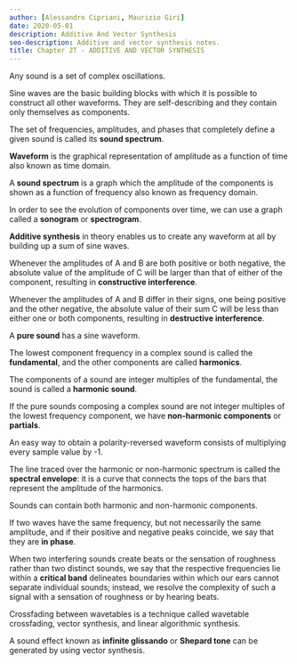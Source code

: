 ```yaml
---
author: [Alessandro Cipriani, Maurizio Giri]
date: 2020-05-01
description: Additive And Vector Synthesis
seo-description: Additive and vector synthesis notes.
title: Chapter 2T - ADDITIVE AND VECTOR SYNTHESIS
---
```


Any sound is a set of complex oscillations.

Sine waves are the basic building blocks with which it is possible to construct all other waveforms. They are self-describing and they contain only themselves as components.

The set of frequencies, amplitudes, and phases that completely define a given sound is called its __sound spectrum__.

__Waveform__ is the graphical representation of amplitude as a function of time also known as time domain.

A __sound spectrum__ is a graph which the amplitude of the components is shown as a function of frequency also known as frequency domain.

In order to see the evolution of components over time, we can use a graph called a __sonogram__ or __spectrogram__.

__Additive synthesis__ in theory enables us to create any waveform at all by building up a sum of sine waves.

Whenever the amplitudes of A and B are both positive or both negative, the absolute value of the amplitude of C will be larger than that of either of the component, resulting in __constructive interference__.

Whenever the amplitudes of A and B differ in their signs, one being positive and the other negative, the absolute value of their sum C will be less than either one or both components, resulting in __destructive interference__.

A __pure sound__ has a sine waveform.

The lowest component frequency in a complex sound is called the __fundamental__, and the other components are called __harmonics__.


The components of a sound are integer multiples of the fundamental, the sound is called a __harmonic sound__.

If the pure sounds composing a complex sound are not integer multiples of the lowest frequency component, we have __non-harmonic components__ or __partials__.

An easy way to obtain a polarity-reversed waveform consists of multiplying every sample value by -1.

The line traced over the harmonic or non-harmonic spectrum is called the __spectral envelope__: it is a curve that connects the tops of the bars that represent the amplitude of the harmonics.

Sounds can contain both harmonic and non-harmonic components.

If two waves have the same frequency, but not necessarily the same amplitude, and if their positive and negative peaks coincide, we say that they are __in phase__.

When two interfering sounds create beats or the sensation of roughness rather than two distinct sounds, we say that the respective frequencies lie within a __critical band__ delineates boundaries within which our ears cannot separate individual sounds; instead, we resolve the complexity of such a signal with a sensation of roughness or by hearing beats.

Crossfading between wavetables is a technique called wavetable crossfading, vector synthesis, and linear algorithmic synthesis.

A sound effect known as __infinite glissando__ or __Shepard tone__ can be generated by using vector synthesis.
